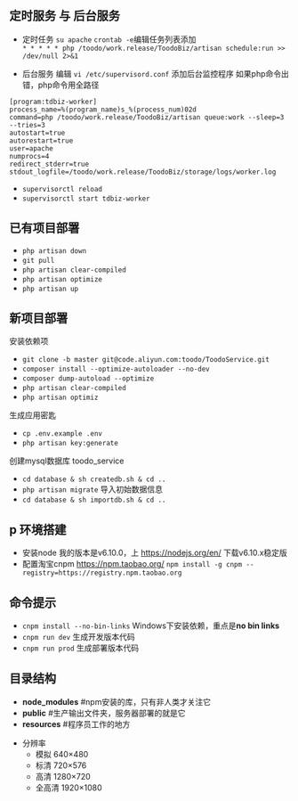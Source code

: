 定时服务 与 后台服务
-
* 定时任务
`su apache`
`crontab -e`编辑任务列表添加   
`* * * * * php /toodo/work.release/ToodoBiz/artisan schedule:run >> /dev/null 2>&1`  

* 后台服务
编辑 `vi /etc/supervisord.conf` 添加后台监控程序
如果php命令出错，php命令用全路径
```
[program:tdbiz-worker]
process_name=%(program_name)s_%(process_num)02d
command=php /toodo/work.release/ToodoBiz/artisan queue:work --sleep=3 --tries=3
autostart=true
autorestart=true
user=apache
numprocs=4
redirect_stderr=true
stdout_logfile=/toodo/work.release/ToodoBiz/storage/logs/worker.log
```
* `supervisorctl reload`
* `supervisorctl start tdbiz-worker`


已有项目部署
-
* `php artisan down`
* `git pull`
* `php artisan clear-compiled`
* `php artisan optimize`
* `php artisan up`


新项目部署
-
安装依赖项
* `git clone -b master git@code.aliyun.com:toodo/ToodoService.git`
* `composer install --optimize-autoloader --no-dev`
* `composer dump-autoload --optimize`
* `php artisan clear-compiled`
* `php artisan optimiz`

生成应用密匙
* `cp .env.example .env`
* `php artisan key:generate`

创建mysql数据库 toodo_service
* `cd database & sh createdb.sh & cd ..`
* `php artisan migrate`
导入初始数据信息
* `cd database & sh importdb.sh & cd ..`

p
环境搭建
-
+ 安装node 我的版本是v6.10.0，上 https://nodejs.org/en/ 下载v6.10.x稳定版
+ 配置淘宝cnpm https://npm.taobao.org/
  `npm install -g cnpm --registry=https://registry.npm.taobao.org`

命令提示
-
+ `cnpm install --no-bin-links` Windows下安装依赖，重点是**no bin links**
+ `cnpm run dev`  生成开发版本代码
+ `cnpm run prod` 生成部署版本代码

目录结构
-
+ **node_modules** #npm安装的库，只有非人类才关注它
+ **public** #生产输出文件夹，服务器部署的就是它
+ **resources** #程序员工作的地方

* 分辨率
  + 模拟 640×480
  + 标清 720×576
  + 高清 1280×720
  + 全高清 1920×1080